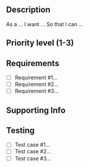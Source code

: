 ## Description

As a ...
I want ... 
So that I can ... 

## Priority level (1-3)

## Requirements

- [ ] Requirement #1...
- [ ] Requirement #2...
- [ ] Requirement #3...

## Supporting Info

## Testing

- [ ] Test case #1...
- [ ] Test case #2...
- [ ] Test case #3...